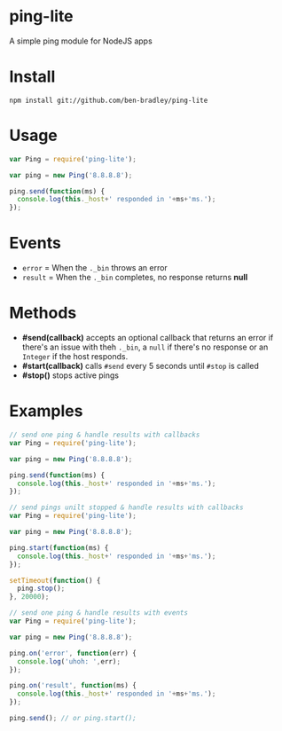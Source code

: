 ping-lite
=========
A simple ping module for NodeJS apps

Install
=======
`npm install git://github.com/ben-bradley/ping-lite`

Usage
=====
```javascript
var Ping = require('ping-lite');

var ping = new Ping('8.8.8.8');

ping.send(function(ms) {
  console.log(this._host+' responded in '+ms+'ms.');
});
```

Events
======
- `error` = When the `._bin` throws an error
- `result` = When the `._bin` completes, no response returns __null__

Methods
=======
- **#send(callback)** accepts an optional callback that returns an error if there's an issue with theh `._bin`, a `null` if there's no response or an `Integer` if the host responds.
- **#start(callback)** calls `#send` every 5 seconds until `#stop` is called
- **#stop()** stops active pings

Examples
========
```javascript
// send one ping & handle results with callbacks
var Ping = require('ping-lite');

var ping = new Ping('8.8.8.8');

ping.send(function(ms) {
  console.log(this._host+' responded in '+ms+'ms.');
});
```
```javascript
// send pings unilt stopped & handle results with callbacks
var Ping = require('ping-lite');

var ping = new Ping('8.8.8.8');

ping.start(function(ms) {
  console.log(this._host+' responded in '+ms+'ms.');
});

setTimeout(function() {
  ping.stop();
}, 20000);
```
```javascript
// send one ping & handle results with events
var Ping = require('ping-lite');

var ping = new Ping('8.8.8.8');

ping.on('error', function(err) {
  console.log('uhoh: ',err);
});

ping.on('result', function(ms) {
  console.log(this._host+' responded in '+ms+'ms.');
});

ping.send(); // or ping.start();
```
